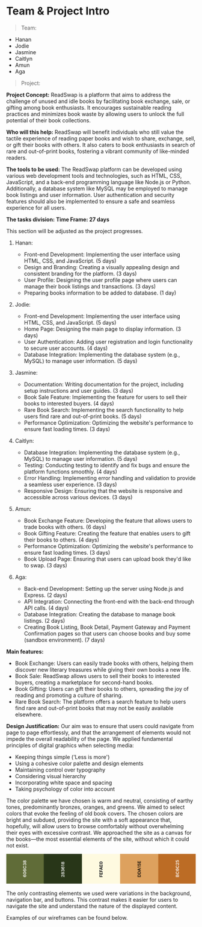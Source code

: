# Team & Project Intro

> Team:

- Hanan
- Jodie
- Jasmine
- Caitlyn
- Amun
- Aga

> Project:

**Project Concept:** ReadSwap is a platform that aims to address the challenge of unused and idle books by facilitating book exchange, sale, or gifting among book enthusiasts. It encourages sustainable reading practices and minimizes book waste by allowing users to unlock the full potential of their book collections.

**Who will this help:** ReadSwap will benefit individuals who still value the tactile experience of reading paper books and wish to share, exchange, sell, or gift their books with others. It also caters to book enthusiasts in search of rare and out-of-print books, fostering a vibrant community of like-minded readers.

**The tools to be used:** The ReadSwap platform can be developed using various web development tools and technologies, such as HTML, CSS, JavaScript, and a back-end programming language like Node.js or Python. Additionally, a database system like MySQL may be employed to manage book listings and user information. User authentication and security features should also be implemented to ensure a safe and seamless experience for all users.

**The tasks division:** 
**Time Frame: 27 days**

This section will be adjusted as the project progresses.

1. Hanan:
   - Front-end Development: Implementing the user interface using HTML, CSS, and JavaScript. (5 days)
   - Design and Branding: Creating a visually appealing design and consistent branding for the platform. (3 days)
   - User Profile: Designing the user profile page where users can manage their book listings and transactions. (3 days)
   - Preparing books information to be added to database. (1 day)

2. Jodie:
   - Front-end Development: Implementing the user interface using HTML, CSS, and JavaScript. (5 days)
   - Home Page: Designing the main page to display information. (3 days)
   - User Authentication: Adding user registration and login functionality to secure user accounts. (4 days)
   - Database Integration: Implementing the database system (e.g., MySQL) to manage user information. (5 days)

3. Jasmine:
   - Documentation: Writing documentation for the project, including setup instructions and user guides. (3 days)
   - Book Sale Feature: Implementing the feature for users to sell their books to interested buyers. (4 days)
   - Rare Book Search: Implementing the search functionality to help users find rare and out-of-print books. (5 days)
   - Performance Optimization: Optimizing the website's performance to ensure fast loading times. (3 days)

4. Caitlyn:
   - Database Integration: Implementing the database system (e.g., MySQL) to manage user information. (5 days)
   - Testing: Conducting testing to identify and fix bugs and ensure the platform functions smoothly. (4 days)
   - Error Handling: Implementing error handling and validation to provide a seamless user experience. (3 days)
   - Responsive Design: Ensuring that the website is responsive and accessible across various devices. (3 days)

5. Amun:
   - Book Exchange Feature: Developing the feature that allows users to trade books with others. (6 days)
   - Book Gifting Feature: Creating the feature that enables users to gift their books to others. (4 days)
   - Performance Optimization: Optimizing the website's performance to ensure fast loading times. (3 days)
   - Book Upload Page: Ensuring that users can upload book they'd like to swap. (3 days)

6. Aga:
   - Back-end Development: Setting up the server using Node.js and Express. (2 days)
   - API Integration: Connecting the front-end with the back-end through API calls. (4 days)
   - Database Integration: Creating the database to manage book listings. (2 days)
   - Creating Book Listing, Book Detail, Payment Gateway and Payment Confirmation pages so that users can choose books and buy some (sandbox environment). (7 days)

**Main features:**
- Book Exchange: Users can easily trade books with others, helping them discover new literary treasures while giving their own books a new life.
- Book Sale: ReadSwap allows users to sell their books to interested buyers, creating a marketplace for second-hand books.
- Book Gifting: Users can gift their books to others, spreading the joy of reading and promoting a culture of sharing.
- Rare Book Search: The platform offers a search feature to help users find rare and out-of-print books that may not be easily available elsewhere.

**Design Justification:**
Our aim was to ensure that users could navigate from page to page effortlessly, and that the arrangement of elements would not impede the overall readability of the page. We applied fundamental principles of digital graphics when selecting media:

- Keeping things simple ('Less is more')
- Using a cohesive color palette and design elements
- Maintaining control over typography
- Considering visual hierarchy
- Incorporating white space and spacing
- Taking psychology of color into account

The color palette we have chosen is warm and neutral, consisting of earthy tones, predominantly bronzes, oranges, and greens. We aimed to select colors that evoke the feeling of old book covers. The chosen colors are bright and subdued, providing the site with a soft appearance that, hopefully, will allow users to browse comfortably without overwhelming their eyes with excessive contrast. We approached the site as a canvas for the books—the most essential elements of the site, without which it could not exist.

![ColorPalette](./HW2_Screenshots/ColorPalette.png)

The only contrasting elements we used were variations in the background, navigation bar, and buttons. This contrast makes it easier for users to navigate the site and understand the nature of the displayed content.

Examples of our wireframes can be found below.


